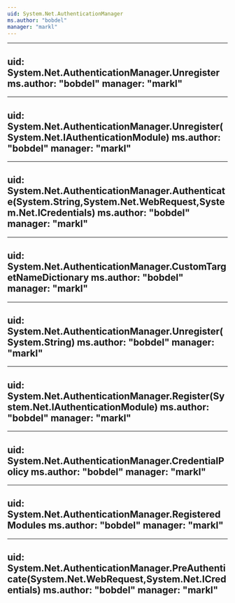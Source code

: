 ```yaml
---
uid: System.Net.AuthenticationManager
ms.author: "bobdel"
manager: "markl"
---
```


---
uid: System.Net.AuthenticationManager.Unregister
ms.author: "bobdel"
manager: "markl"
---

---
uid: System.Net.AuthenticationManager.Unregister(System.Net.IAuthenticationModule)
ms.author: "bobdel"
manager: "markl"
---

---
uid: System.Net.AuthenticationManager.Authenticate(System.String,System.Net.WebRequest,System.Net.ICredentials)
ms.author: "bobdel"
manager: "markl"
---

---
uid: System.Net.AuthenticationManager.CustomTargetNameDictionary
ms.author: "bobdel"
manager: "markl"
---

---
uid: System.Net.AuthenticationManager.Unregister(System.String)
ms.author: "bobdel"
manager: "markl"
---

---
uid: System.Net.AuthenticationManager.Register(System.Net.IAuthenticationModule)
ms.author: "bobdel"
manager: "markl"
---

---
uid: System.Net.AuthenticationManager.CredentialPolicy
ms.author: "bobdel"
manager: "markl"
---

---
uid: System.Net.AuthenticationManager.RegisteredModules
ms.author: "bobdel"
manager: "markl"
---

---
uid: System.Net.AuthenticationManager.PreAuthenticate(System.Net.WebRequest,System.Net.ICredentials)
ms.author: "bobdel"
manager: "markl"
---
